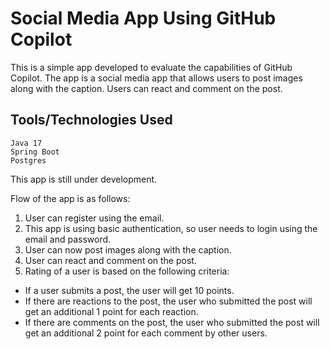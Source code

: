 # Social Media App Using GitHub Copilot
This is a simple app developed to evaluate the capabilities of GitHub Copilot. The app is a social media app that allows users to post images along with the caption. Users can react and comment on the post.

## Tools/Technologies Used
    Java 17
    Spring Boot
    Postgres

This app is still under development.

Flow of the app is as follows:
1. User can register using the email.
2. This app is using basic authentication, so user needs to login using the email and password.
3. User can now post images along with the caption.
4. User can react and comment on the post.
5. Rating of a user is based on the following criteria:
- If a user submits a post, the user will get 10 points.
- If there are reactions to the post, the user who submitted the post will get an additional 1 point for each reaction.
- If there are comments on the post, the user who submitted the post will get an additional 2 point for each comment by other users.

